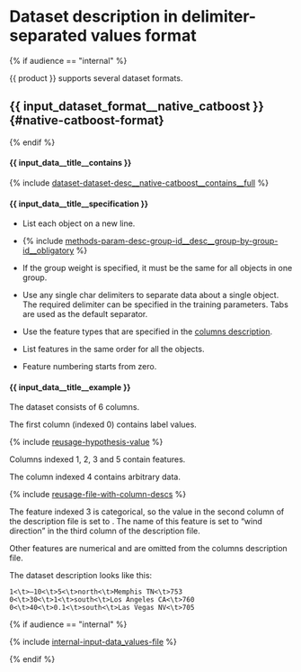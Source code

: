 # Dataset description in delimiter-separated values format

{% if audience == "internal" %}

{{ product }} supports several dataset formats.

## {{ input_dataset_format__native_catboost }} {#native-catboost-format}

{% endif %}

#### {{ input_data__title__contains }}

{% include [dataset-dataset-desc__native-catboost__contains__full](../_includes/work_src/reusage-formats/dataset-desc__native-catboost__contains__full.md) %}

#### {{ input_data__title__specification }}

- List each object on a new line.
- {% include [methods-param-desc-group-id__desc__group-by-group-id__obligatory](../_includes/work_src/reusage/group-id__desc__group-by-group-id__obligatory.md) %}

- If the group weight is specified, it must be the same for all objects in one group.
- Use any single char delimiters to separate data about a single object. The required delimiter can be specified in the training parameters. Tabs are used as the default separator.
- Use the feature types that are specified in the [columns description](input-data_column-descfile.md).
- List features in the same order for all the objects.
- Feature numbering starts from zero.

#### {{ input_data__title__example }}

The dataset consists of 6 columns.

The first column (indexed 0) contains label values.

{% include [reusage-hypothesis-value](../_includes/work_src/reusage/hypothesis-value.md) %}

Columns indexed 1, 2, 3 and 5 contain features.

The column indexed 4 contains arbitrary data.

{% include [reusage-file-with-column-descs](../_includes/work_src/reusage/file-with-column-descs.md) %}

The feature indexed 3 is categorical, so the value in the second column of the description file is set to . The name of this feature is set to <q>wind direction</q> in the third column of the description file.

Other features are numerical and are omitted from the columns description file.

The dataset description looks like this:
```
1<\t>–10<\t>5<\t>north<\t>Memphis TN<\t>753
0<\t>30<\t>1<\t>south<\t>Los Angeles CA<\t>760
0<\t>40<\t>0.1<\t>south<\t>Las Vegas NV<\t>705
```
{% if audience == "internal" %}

{% include [internal-input-data_values-file](../yandex_specific/_includes/internal-input-data_values-file.md) %}

{% endif %}
